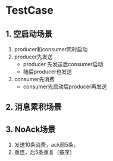 # TestCase

## 1. 空启动场景
1. producer和consumer同时启动
2. producer先发送
    - producer 先发送后consumer启动
    - 随后producer也发送
3. consumer先消费
    - consumer先启动后producer再发送

## 2. 消息累积场景

## 3. NoAck场景
1. 发送10条消费，ack前5条，
2. 重连，后5条重复（按序）

